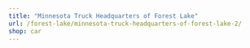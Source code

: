 ```yaml
---
title: "Minnesota Truck Headquarters of Forest Lake"
url: /forest-lake/minnesota-truck-headquarters-of-forest-lake-2/
shop: car
---
```

